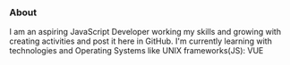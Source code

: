 <!--
**crispaulcastaneda/crispaulcastaneda** is a ✨ _special_ ✨ repository because its `README.md` (this file) appears on your GitHub profile.

Here are some ideas to get you started:

- 🔭 I’m currently working on ...
- 🌱 I’m currently learning ...
- 👯 I’m looking to collaborate on ...
- 🤔 I’m looking for help with ...
- 💬 Ask me about ...
- 📫 How to reach me: ...
- 😄 Pronouns: ...
- ⚡ Fun fact: ...
-->


### About
I am an aspiring JavaScript Developer working my skills and growing with creating activities and post it here in GitHub.
I'm currently learning with technologies and Operating Systems like UNIX 
frameworks(JS): VUE
